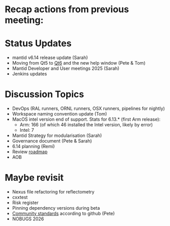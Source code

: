 # Recap actions from previous meeting:

# Status Updates
- mantid v6.14 release update (Sarah)
- Moving from Qt5 to [Qt6](https://github.com/mantidproject/mantid/issues/38415) and the new help window (Pete & Tom)
- Mantid Developer and User meetings 2025 (Sarah)
- Jenkins updates

# Discussion Topics
- DevOps (RAL runners, ORNL runners, OSX runners, pipelines for nightly)
- Workspace naming convention update (Tom)
- MacOS intel version end of support. Stats for 6.13.* (first Arm release):
  - Arm: 166 (of which 46 installed the Intel version, likely by error)
  - Intel: 7
- Mantid Strategy for modularisation (Sarah)
- Governance document (Pete & Sarah)
- 6.14 planning (Remi)
- Review [roadmap](https://github.com/orgs/mantidproject/projects/47/views/1)
- AOB

# Maybe revisit
- Nexus file refactoring for reflectometry
- cxxtest
- Risk register
- Pinning dependency versions during beta
- [Community standards](https://github.com/mantidproject/mantid/community) according to github (Pete)
- NOBUGS 2026
